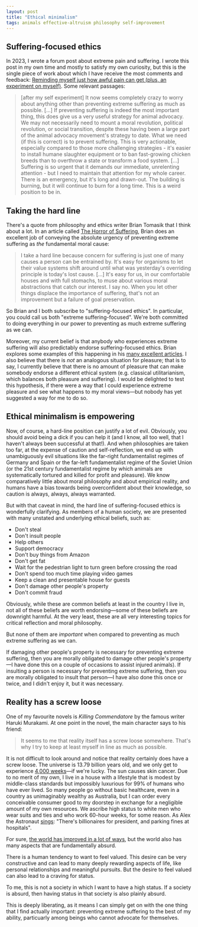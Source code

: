 ```yaml
---
layout: post
title: "Ethical minimalism"
tags: animals effective-altruism philosophy self-improvement
---
```


## Suffering-focused ethics

In 2023, I wrote a forum post about extreme pain and suffering. I wrote this post in my own time and mostly to satisfy my own curiosity, but this is the single piece of work about which I have receive the most comments and feedback: [Reminding myself just how awful pain can get (plus, an experiment on myself)](https://forum.effectivealtruism.org/posts/xtcgsLA2G8bn8vj99/reminding-myself-just-how-awful-pain-can-get-plus-an). Some relevant passages:    
> [after my self experiment] It now seems completely crazy to worry about anything other than preventing extreme suffering as much as possible. [...]
> If preventing suffering is indeed the most important thing, this does give us a very useful strategy for animal advocacy. We may not necessarily need to mount a moral revolution, political revolution, or social transition, despite these having been a large part of the animal advocacy movement's strategy to date. What we need (if this is correct) is to prevent suffering. This is very actionable, especially compared to those more challenging strategies - it's easier to install humane slaughter equipment or to ban fast-growing chicken breeds than to overthrow a state or transform a food system. [...]
> Suffering is so urgent that it demands our immediate, unrelenting attention - but I need to maintain that attention for my whole career. There is an emergency, but it's long and drawn-out. The building is burning, but it will continue to burn for a long time. This is a weird position to be in.

## Taking the hard line

There's a quote from philosophy and ethics writer Brian Tomasik that I think about a lot. In an article called [The Horror of Suffering](https://reducing-suffering.org/the-horror-of-suffering/), Brian does an excellent job of conveying the absolute urgency of preventing extreme suffering as *the* fundamental moral cause:

> I take a hard line because concern for suffering is just one of many causes a person can be entrained by. It's easy for organisms to let their value systems shift around until what was yesterday's overriding principle is today's lost cause. [...] It's easy for us, in our comfortable houses and with full stomachs, to muse about various moral abstractions that catch our interest.
> I say no. When you let other things displace the importance of suffering, that's not an improvement but a failure of goal preservation.

So Brian and I both subscribe to "suffering-focused ethics". In particular, you could call us both "extreme suffering-focused". We're both committed to doing everything in our power to preventing as much extreme suffering as we can.

Moreover, my current belief is that anybody who experiences extreme suffering will also predictably endorse suffering-focused ethics. Brian explores some examples of this happening in his [many excellent articles](https://reducing-suffering.org/#suffering). I also believe that there is *not* an analogous situation for pleasure; that is to say, I currently believe that there is no amount of pleasure that can make somebody endorse a different ethical system (e.g. classical utilitarianism, which balances both pleasure and suffering). I would be delighted to test this hypothesis, if there were a way that I could experience extreme pleasure and see what happens to my moral views—but nobody has yet suggested a way for me to do so.

## Ethical minimalism is empowering

Now, of course, a hard-line position can justify a lot of evil. Obviously, you should avoid being a dick if you can help it (and I know, all too well, that I haven't always been successful at that!). And when philosophies are taken too far, at the expense of caution and self-reflection, we end up with unambiguously evil situations like the far-right fundamentalist regimes of Germany and Spain or the far-left fundamentalist regime of the Soviet Union (or the 21st century fundamentalist regime by which animals are systematically tortured and killed for profit and pleasure). We know comparatively little about moral philosophy and about empirical reality, and humans have a bias towards being overconfident about their knowledge, so caution is always, always, always warranted.

But with that caveat in mind, the hard line of suffering-focused ethics is wonderfully clarifying. As members of a human society, we are presented with many unstated and underlying ethical beliefs, such as:

- Don't steal
- Don't insult people
- Help others
- Support democracy
- Don't buy things from Amazon
- Don't get fat
- Wait for the pedestrian light to turn green before crossing the road
- Don't spend too much time playing video games
- Keep a clean and presentable house for guests
- Don't damage other people's property
- Don't commit fraud

Obviously, while these are common beliefs at least in the country I live in, not all of these beliefs are worth endorsing—some of these beliefs are downright harmful. At the very least, these are all very interesting topics for critical reflection and moral philosophy.

But none of them are *important* when compared to preventing as much extreme suffering as we can.

If damaging other people's property is necessary for preventing extreme suffering, then you are morally obligated to damage other people's property—I have done this on a couple of occasions to assist injured animals). If insulting a person is necessary for preventing extreme suffering, then you are morally obligated to insult that person—I have also done this once or twice, and I didn't enjoy it, but it was necessary.

## Reality has a screw loose

One of my favourite novels is *Killing Commendatore* by the famous writer Haruki Murakami. At one point in the novel, the main character says to his friend:

> It seems to me that reality itself has a screw loose somewhere. That's why I try to keep at least myself in line as much as possible.

It is not difficult to look around and notice that reality certainly does have a screw loose. The universe is 13.79 billion years old, and we only get to experience [4,000 weeks](https://en.wikipedia.org/wiki/Four_Thousand_Weeks:_Time_Management_for_Mortals)—if we're lucky. The sun causes skin cancer. Due to no merit of my own, I live in a house with a lifestyle that is modest by middle-class standards but impossibly luxurious for 99% of humans who have ever lived. So many people go without basic healthcare, even in a country as unimaginably wealthy as Australia, but I can order every conceivable consumer good to my doorstep in exchange for a negligible amount of my own resources. We ascribe high status to white men who wear suits and ties and who work 60-hour weeks, for some reason. As Alex the Astronaut [sings](https://www.youtube.com/watch?v=eKJ1xIxsO8U): "There's billionaires for president, and parking fines at hospitals".

For sure, [the world has improved in a lot of ways](https://ourworldindata.org/much-better-awful-can-be-better), but the world also has many aspects that are fundamentally absurd.

There is a human tendency to want to feel valued. This desire can be very constructive and can lead to many deeply rewarding aspects of life, like personal relationships and meaningful pursuits. But the desire to feel valued can also lead to a craving for status.

To me, this is not a society in which I want to have a high status. If a society is absurd, then having status in that society is also plainly absurd.

This is deeply liberating, as it means I can simply get on with the one thing that I find actually important: preventing extreme suffering to the best of my ability, particuarly among beings who cannot advocate for themselves.
